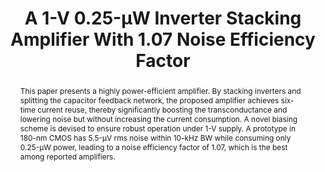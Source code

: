 ---
title: A 1-V 0.25-μW Inverter Stacking Amplifier With 1.07 Noise Efficiency Factor

authors:
- Linxiao Shen
- Nanshu Lu
- Nan Sun

publishDate: "2018-01-09"

summary: JSSC, 2018

abstract: "This paper presents a highly power-efficient amplifier. By stacking inverters and splitting the capacitor feedback network, the proposed amplifier achieves six-time current reuse, thereby significantly boosting the transconductance and lowering noise but without increasing the current consumption. A novel biasing scheme is devised to ensure robust operation under 1-V supply. A prototype in 180-nm CMOS has 5.5-μV rms noise within 10-kHz BW while consuming only 0.25-μW power, leading to a noise efficiency factor of 1.07, which is the best among reported amplifiers."

publication_types: ["2"]

publication: "IEEE Journal of Solid-State Circuits ( Volume: 53, Issue: 3, March 2018)"

tags:
- Current reuse
- inverter-stacking amplifier
- noise efficiency factor (NEF)
- power efficient
- replica-based bias

links:
- name: IEEE Xplore
  url: https://ieeexplore.ieee.org/document/8252872/
---